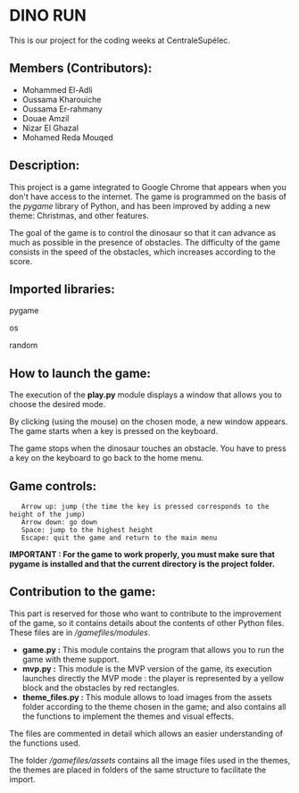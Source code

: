 # DINO RUN

This is our project for the coding weeks at CentraleSupélec.

## Members (Contributors):

* Mohammed El-Adli
* Oussama Kharouiche
* Oussama Er-rahmany
* Douae Amzil
* Nizar El Ghazal
* Mohamed Reda Mouqed

## Description:

This project is a game integrated to Google Chrome that appears when you don't have access to the internet.
The game is programmed on the basis of the *pygame* library of Python, and has been improved by adding a new theme: Christmas, and other features.

The goal of the game is to control the dinosaur so that it can advance as much as possible in the presence of obstacles. The difficulty of the game consists in the speed of the obstacles, which increases according to the score.

## Imported libraries:
  pygame
 
  os
 
  random

## How to launch the game:
The execution of the **play.py** module displays a window that allows you to choose the desired mode.

By clicking (using the mouse) on the chosen mode, a new window appears. The game starts when a key is pressed on the keyboard.

The game stops when the dinosaur touches an obstacle. You have to press a key on the keyboard to go back to the home menu.
  ## Game controls:
       
       Arrow up: jump (the time the key is pressed corresponds to the height of the jump)
       Arrow down: go down
       Space: jump to the highest height
       Escape: quit the game and return to the main menu
**IMPORTANT : For the game to work properly, you must make sure that pygame is installed and that the current directory is the project folder.**

## Contribution to the game:

This part is reserved for those who want to contribute to the improvement of the game, so it contains details about the contents of other Python files. These files are in */gamefiles/modules*.

 * **game.py :**
  This module contains the program that allows you to run the game with theme support.
 * **mvp.py :**
  This module is the MVP version of the game, its execution launches directly the MVP mode : the player is represented by a yellow block and the obstacles by red rectangles.
 * **theme_files.py :**
  This module allows to load images from the assets folder according to the theme chosen in the game; and also contains all the functions to implement the themes and visual effects.

  The files are commented in detail which allows an easier understanding of the functions used.

The folder */gamefiles/assets* contains all the image files used in the themes, the themes are placed in folders of the same structure to facilitate the import.
